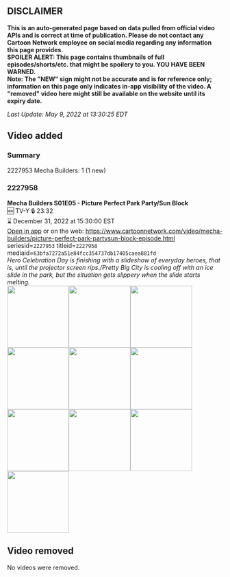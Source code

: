 ## DISCLAIMER
**This is an auto-generated page based on data pulled from official video APIs and is correct at time of publication. Please do not contact any Cartoon Network employee on social media regarding any information this page provides.**  
**SPOILER ALERT: This page contains thumbnails of full episodes/shorts/etc. that might be spoilery to you. YOU HAVE BEEN WARNED.**  
**Note: The "NEW" sign might not be accurate and is for reference only; information on this page only indicates in-app visibility of the video. A "removed" video here might still be available on the website until its expiry date.**  

_Last Update: May 9, 2022 at 13:30:25 EDT_
## Video added
### Summary
2227953 Mecha Builders: 1 (1 new)  
### 2227958
**Mecha Builders S01E05 - Picture Perfect Park Party/Sun Block**  
🆕 TV-Y 🔒 23:32  
⌛ December 31, 2022 at 15:30:00 EST  
[Open in app](https://cnvideo.sercomkc.org/redirector.html?type=cnapp&seriesid=1000000000093702&titleid=2227958&mediaid=63bfa7272a51e84fcc354737db17405caea881fd) or on the web: https://www.cartoonnetwork.com/video/mecha-builders/picture-perfect-park-partysun-block-episode.html  
seriesid=`2227953` titleid=`2227958` mediaid=`63bfa7272a51e84fcc354737db17405caea881fd`  
_Hero Celebration Day is finishing with a slideshow of everyday heroes, that is, until the projector screen rips./Pretty Big City is cooling off with an ice slide in the park, but the situation gets slippery when the slide starts melting._  
<a href="https://s3.amazonaws.com/cartoonorchestrator/2227958_001_1280x720.jpg"><img src="https://s3.amazonaws.com/cartoonorchestrator/2227958_001_640x360.jpg" height="144px" /></a><a href="https://s3.amazonaws.com/cartoonorchestrator/2227958_002_1280x720.jpg"><img src="https://s3.amazonaws.com/cartoonorchestrator/2227958_002_640x360.jpg" height="144px" /></a><a href="https://s3.amazonaws.com/cartoonorchestrator/2227958_003_1280x720.jpg"><img src="https://s3.amazonaws.com/cartoonorchestrator/2227958_003_640x360.jpg" height="144px" /></a><a href="https://s3.amazonaws.com/cartoonorchestrator/2227958_004_1280x720.jpg"><img src="https://s3.amazonaws.com/cartoonorchestrator/2227958_004_640x360.jpg" height="144px" /></a><a href="https://s3.amazonaws.com/cartoonorchestrator/2227958_005_1280x720.jpg"><img src="https://s3.amazonaws.com/cartoonorchestrator/2227958_005_640x360.jpg" height="144px" /></a><a href="https://s3.amazonaws.com/cartoonorchestrator/2227958_006_1280x720.jpg"><img src="https://s3.amazonaws.com/cartoonorchestrator/2227958_006_640x360.jpg" height="144px" /></a><a href="https://s3.amazonaws.com/cartoonorchestrator/2227958_007_1280x720.jpg"><img src="https://s3.amazonaws.com/cartoonorchestrator/2227958_007_640x360.jpg" height="144px" /></a><a href="https://s3.amazonaws.com/cartoonorchestrator/2227958_008_1280x720.jpg"><img src="https://s3.amazonaws.com/cartoonorchestrator/2227958_008_640x360.jpg" height="144px" /></a><a href="https://s3.amazonaws.com/cartoonorchestrator/2227958_009_1280x720.jpg"><img src="https://s3.amazonaws.com/cartoonorchestrator/2227958_009_640x360.jpg" height="144px" /></a><a href="https://s3.amazonaws.com/cartoonorchestrator/2227958_010_1280x720.jpg"><img src="https://s3.amazonaws.com/cartoonorchestrator/2227958_010_640x360.jpg" height="144px" /></a>
## Video removed
No videos were removed.  

